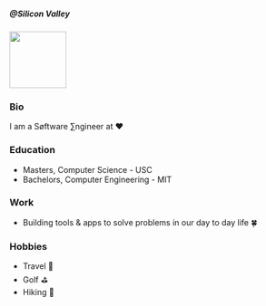 ##### @Silicon Valley
<img src="https://github.com/user-attachments/assets/b3f00f9e-983e-4cd1-9613-05b4e847ae68" width="100">

### Bio

I am a Søftware ∑ngineer at ❤️ 

### Education

- Masters, Computer Science - USC 
- Bachelors, Computer Engineering - MIT

### Work

- Building tools & apps to solve problems in our day to day life 🍀

### Hobbies

- Travel 🤠
- Golf ⛳️
- Hiking 🗻

